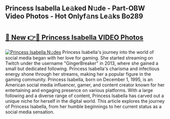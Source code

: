 ## Princess Isabella Le𝚊ked N𝚞de - Part-OBW Video Photos - Hot Onlyf𝚊ns Le𝚊ks Bo289

# <h2><a href="http://ab92009.deff.icu/?id=Princess+Isabella">🔗 New 👉🔴 Princess Isabella VIDEO Photos</a></h2>

[![Princess Isabella N𝚞des](https://i.imgur.com/rIISA9y.gif)](http://ab92009.deff.icu/?id=Princess+Isabella)
Princess Isabella's journey into the world of social media began with her love for gaming. She started streaming on Twitch under the username "GingerBreaker" in 2013, where she gained a small but dedicated following. Princess Isabella's charisma and infectious energy shone through her streams, making her a popular figure in the gaming community. Princess Isabella, born on December 1, 1995, is an American social media influencer, gamer, and content creator known for her entertaining and engaging presence on various platforms. With a large following and a diverse range of content, Princess Isabella has carved out a unique niche for herself in the digital world. This article explores the journey of Princess Isabella, from her humble beginnings to her current status as a social media sensation.

